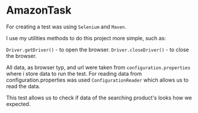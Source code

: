 # AmazonTask

For creating a test was using `Selenium` and `Maven`.

I use my utilities methods to do this project more simple, such as:

`Driver.getDriver()` - to open the browser.
`Driver.closeDriver()` - to close the browser.

All data, as browser typ, and url were taken from `configuration.properties` where i store data to run the test. 
For reading data from configuration.properties was used `ConfigurationReader` which allows us to read the data.

This test allows us to check if data of the searching product's looks how we expected.



